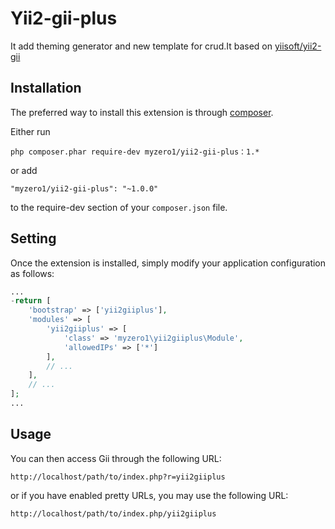 Yii2-gii-plus
========================
It add theming generator and new template for crud.It based on [yiisoft/yii2-gii](https://github.com/yiisoft/yii2-gii)

Installation
------------

The preferred way to install this extension is through [composer](http://getcomposer.org/download/).

Either run

```
php composer.phar require-dev myzero1/yii2-gii-plus：1.*
```

or add

```
"myzero1/yii2-gii-plus": "~1.0.0"
```

to the require-dev section of your `composer.json` file.


Setting
-----

Once the extension is installed, simply modify your application configuration as follows:

```php
...
-return [
    'bootstrap' => ['yii2giiplus'],
    'modules' => [
        'yii2giiplus' => [
            'class' => 'myzero1\yii2giiplus\Module',
            'allowedIPs' => ['*']
        ],
        // ...
    ],
    // ...
];
...
```


Usage
-----

You can then access Gii through the following URL:

```
http://localhost/path/to/index.php?r=yii2giiplus
```

or if you have enabled pretty URLs, you may use the following URL:

```
http://localhost/path/to/index.php/yii2giiplus
```
